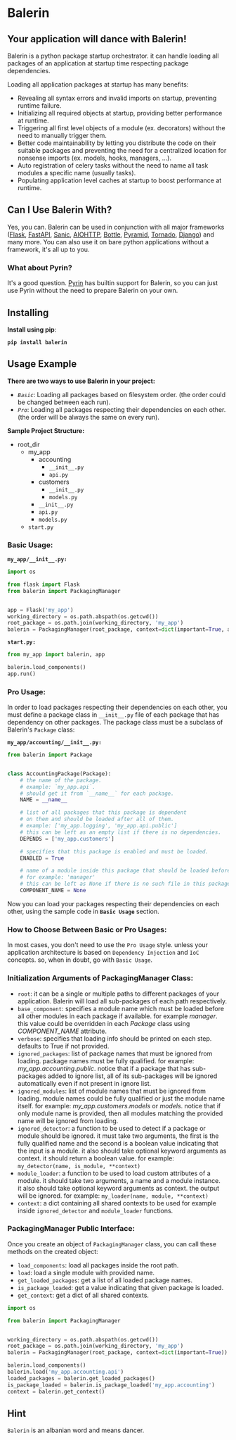 # Balerin
## Your application will dance with Balerin!

Balerin is a python package startup orchestrator. it can handle loading all
packages of an application at startup time respecting package dependencies.

Loading all application packages at startup has many benefits:

- Revealing all syntax errors and invalid imports on startup, preventing runtime failure.
- Initializing all required objects at startup, providing better performance at runtime.
- Triggering all first level objects of a module (ex. decorators) without the need to 
  manually trigger them.
- Better code maintainability by letting you distribute the code on their suitable 
  packages and preventing the need for a centralized location for nonsense 
  imports (ex. models, hooks, managers, ...).
- Auto registration of celery tasks without the need to name all task modules a 
  specific name (usually tasks).
- Populating application level caches at startup to boost performance at runtime.

## Can I Use Balerin With?

Yes, you can. Balerin can be used in conjunction with all major frameworks 
([Flask](https://github.com/pallets/flask), [FastAPI](https://github.com/tiangolo/fastapi), 
 [Sanic](https://github.com/sanic-org/sanic), [AIOHTTP](https://github.com/aio-libs/aiohttp), 
 [Bottle](https://github.com/bottlepy/bottle), [Pyramid](https://github.com/Pylons/pyramid),
 [Tornado](https://github.com/tornadoweb/tornado), [Django](https://github.com/django/django))
and many more. You can also use it on bare python applications without a 
framework, it's all up to you.

### What about Pyrin?

It's a good question. [Pyrin](https://github.com/mononobi/pyrin) has builtin support for 
Balerin, so you can just use Pyrin without the need to prepare Balerin on your own.

## Installing

**Install using pip**:

**`pip install balerin`**

## Usage Example

**There are two ways to use Balerin in your project:**

- *`Basic`*: Loading all packages based on filesystem order.
  (the order could be changed between each run).
- *`Pro`*: Loading all packages respecting their dependencies on each other.
  (the order will be always the same on every run).

**Sample Project Structure:**

- root_dir
  - my_app
    - accounting
      - `__init__.py`
      - `api.py`
    - customers
      - `__init__.py`
      - `models.py`
    - `__init__.py`
    - `api.py`
    - `models.py`
  - `start.py`

### Basic Usage:

**`my_app/__init__.py:`**

```python
import os

from flask import Flask
from balerin import PackagingManager


app = Flask('my_app')
working_directory = os.path.abspath(os.getcwd())
root_package = os.path.join(working_directory, 'my_app')
balerin = PackagingManager(root_package, context=dict(important=True, app=app))
```

**`start.py:`**

```python
from my_app import balerin, app

balerin.load_components()
app.run()
```

### Pro Usage:

In order to load packages respecting their dependencies on each other, you must define 
a package class in `__init__.py` file of each package that has dependency on other packages.
The package class must be a subclass of Balerin's `Package` class:

**`my_app/accounting/__init__.py:`**

```python
from balerin import Package


class AccountingPackage(Package):
    # the name of the package.
    # example: `my_app.api`.
    # should get it from `__name__` for each package.
    NAME = __name__

    # list of all packages that this package is dependent
    # on them and should be loaded after all of them.
    # example: ['my_app.logging', 'my_app.api.public']
    # this can be left as an empty list if there is no dependencies.
    DEPENDS = ['my_app.customers']

    # specifies that this package is enabled and must be loaded.
    ENABLED = True

    # name of a module inside this package that should be loaded before all other modules.
    # for example: 'manager'
    # this can be left as None if there is no such file in this package needing early loading.
    COMPONENT_NAME = None
```

Now you can load your packages respecting their dependencies on each other, using 
the sample code in **`Basic Usage`** section.

### How to Choose Between Basic or Pro Usages:

In most cases, you don't need to use the `Pro Usage` style. unless your application 
architecture is based on `Dependency Injection` and `IoC` concepts. so, when in doubt, go 
with `Basic Usage`.

### Initialization Arguments of PackagingManager Class:

- `root`: it can be a single or multiple paths to different packages of your application.
          Balerin will load all sub-packages of each path respectively.
- `base_component`: specifies a module name which must be loaded before all other modules 
                    in each package if available. for example *manager*. this value could be 
                    overridden in each *Package* class using *COMPONENT_NAME* attribute.
- `verbose`: specifies that loading info should be printed on each step.
             defaults to True if not provided.
- `ignored_packages`: list of package names that must be ignored from loading. package names 
                      must be fully qualified. for example: *my_app.accounting.public*. 
                      notice that if a package that has sub-packages added to ignore list, 
                      all of its sub-packages will be ignored automatically even if not 
                      present in ignore list.
- `ignored_modules`: list of module names that must be ignored from loading. 
                     module names could be fully qualified or just the module name itself.
                     for example: *my_app.customers.models* or *models*.
                     notice that if only module name is provided, then all modules matching 
                     the provided name will be ignored from loading.
- `ignored_detector`: a function to be used to detect if a package or module should be ignored.
                      it must take two arguments, the first is the fully qualified name 
                      and the second is a boolean value indicating that the input is a module. 
                      it also should take optional keyword arguments as context. it should 
                      return a boolean value.
                      for example: `my_detector(name, is_module, **context)`
- `module_loader`: a function to be used to load custom attributes of a module. 
                   it should take two arguments, a name and a module instance.  
                   it also should take optional keyword arguments as context. 
                   the output will be ignored. 
                   for example: `my_loader(name, module, **context)`
- `context`: a dict containing all shared contexts to be used for example 
             inside `ignored_detector` and `module_loader` functions.

### PackagingManager Public Interface:

Once you create an object of `PackagingManager` class, you can call 
these methods on the created object:

- `load_components`: load all packages inside the root path.
- `load`: load a single module with provided name.
- `get_loaded_packages`: get a list of all loaded package names.
- `is_package_loaded`: get a value indicating that given package is loaded.
- `get_context`: get a dict of all shared contexts.

```python
import os

from balerin import PackagingManager


working_directory = os.path.abspath(os.getcwd())
root_package = os.path.join(working_directory, 'my_app')
balerin = PackagingManager(root_package, context=dict(important=True))

balerin.load_components()
balerin.load('my_app.accounting.api')
loaded_packages = balerin.get_loaded_packages()
is_package_loaded = balerin.is_package_loaded('my_app.accounting')
context = balerin.get_context()
```

## Hint

`Balerin` is an albanian word and means dancer.
